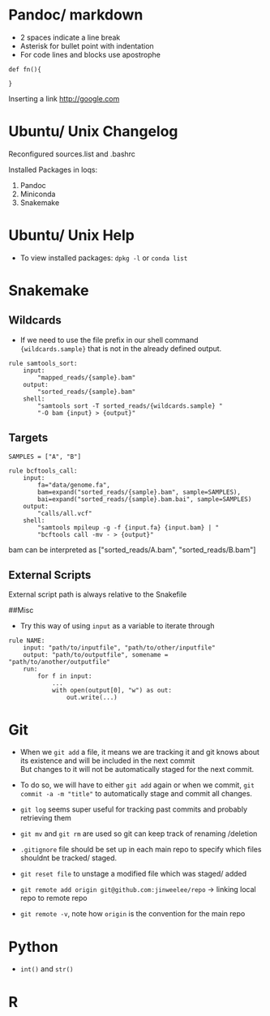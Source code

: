 # Pandoc/ markdown

* 2 spaces indicate a line break  
* Asterisk for bullet point with indentation  
* For code lines and blocks use apostrophe   

````
def fn(){

}
````

Inserting a link <http://google.com>  

# Ubuntu/ Unix Changelog 

Reconfigured sources.list and .bashrc

Installed Packages in loqs:  

1. Pandoc  
3. Miniconda  
5. Snakemake  

# Ubuntu/ Unix Help

* To view installed packages: `dpkg -l` or `conda list`  



# Snakemake

## Wildcards 

- If we need to use the file prefix in our shell command `{wildcards.sample}` that is not in the already defined output. 

````
rule samtools_sort:
    input:
        "mapped_reads/{sample}.bam"
    output:
        "sorted_reads/{sample}.bam"
    shell:
        "samtools sort -T sorted_reads/{wildcards.sample} "
        "-O bam {input} > {output}"

````

## Targets 
````
SAMPLES = ["A", "B"]

rule bcftools_call:
    input:
        fa="data/genome.fa",
        bam=expand("sorted_reads/{sample}.bam", sample=SAMPLES),
        bai=expand("sorted_reads/{sample}.bam.bai", sample=SAMPLES)
    output:
        "calls/all.vcf"
    shell:
        "samtools mpileup -g -f {input.fa} {input.bam} | "
        "bcftools call -mv - > {output}"

````
bam can be interpreted as ["sorted_reads/A.bam", "sorted_reads/B.bam"]   

## External Scripts 

External script path is always relative to the Snakefile


##Misc 
- Try this way of using `input` as a variable to iterate through 

````
rule NAME:
    input: "path/to/inputfile", "path/to/other/inputfile"
    output: "path/to/outputfile", somename = "path/to/another/outputfile"
    run:
        for f in input:
            ...
            with open(output[0], "w") as out:
                out.write(...)
````


# Git 

- When we `git add` a file, it means we are tracking it and git knows about its existence and will be included in the next commit  
But changes to it will not be automatically staged for the next commit.    

- To do so, we will have to either `git add` again or when we commit, `git commit -a -m "title"` to automatically stage and commit all changes.  

- `git log` seems super useful for tracking past commits and probably retrieving them

- `git mv` and `git rm` are used so git can keep track of renaming /deletion   

- `.gitignore` file should be set up in each main repo to specify which files shouldnt be tracked/ staged.  

- `git reset file` to unstage a modified file which was staged/ added  

- `git remote add origin git@github.com:jinweelee/repo` -> linking local repo to remote repo  

- `git remote -v`, note how `origin` is the convention for the main repo 

# Python

* `int()` and `str()` 

# R  